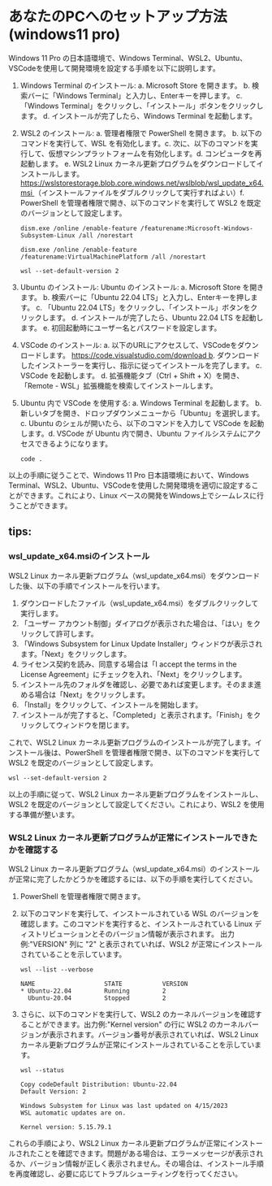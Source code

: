# あなたのPCへのセットアップ方法(windows11 pro)

Windows 11 Pro の日本語環境で、Windows Terminal、WSL2、Ubuntu、VSCodeを使用して開発環境を設定する手順を以下に説明します。

1. Windows Terminal のインストール: a. Microsoft Store を開きます。 b. 検索バーに「Windows Terminal」と入力し、Enterキーを押します。 c. 「Windows Terminal」をクリックし、「インストール」ボタンをクリックします。 d. インストールが完了したら、Windows Terminal を起動します。
2. WSL2 のインストール: a. 管理者権限で PowerShell を開きます。 b. 以下のコマンドを実行して、WSL を有効化します。c. 次に、以下のコマンドを実行して、仮想マシンプラットフォームを有効化します。d. コンピュータを再起動します。 e. WSL2 Linux カーネル更新プログラムをダウンロードしてインストールします。<https://wslstorestorage.blob.core.windows.net/wslblob/wsl_update_x64.msi >（インストールファイルをダブルクリックして実行すればよい）f. PowerShell を管理者権限で開き、以下のコマンドを実行して WSL2 を既定のバージョンとして設定します。
    
    ```
    dism.exe /online /enable-feature /featurename:Microsoft-Windows-Subsystem-Linux /all /norestart
    
    ```
    
    ```
    dism.exe /online /enable-feature /featurename:VirtualMachinePlatform /all /norestart
    
    ```
    
    ```
    wsl --set-default-version 2
    
    ```
    
3. Ubuntu のインストール: Ubuntu のインストール: a. Microsoft Store を開きます。 b. 検索バーに「Ubuntu 22.04 LTS」と入力し、Enterキーを押します。 c. 「Ubuntu 22.04 LTS」をクリックし、「インストール」ボタンをクリックします。 d. インストールが完了したら、Ubuntu 22.04 LTS を起動します。 e. 初回起動時にユーザー名とパスワードを設定します。
4. VSCode のインストール: a. 以下のURLにアクセスして、VSCodeをダウンロードします。 https://code.visualstudio.com/download b. ダウンロードしたインストーラーを実行し、指示に従ってインストールを完了します。 c. VSCode を起動します。 d. 拡張機能タブ（Ctrl + Shift + X）を開き、「Remote - WSL」拡張機能を検索してインストールします。
5. Ubuntu 内で VSCode を使用する: a. Windows Terminal を起動します。 b. 新しいタブを開き、ドロップダウンメニューから「Ubuntu」を選択します。 c. Ubuntu のシェルが開いたら、以下のコマンドを入力して VSCode を起動します。d. VSCode が Ubuntu 内で開き、Ubuntu ファイルシステムにアクセスできるようになります。
    
    ```
    code .
    
    ```
    

以上の手順に従うことで、Windows 11 Pro 日本語環境において、Windows Terminal、WSL2、Ubuntu、VSCodeを使用した開発環境を適切に設定することができます。これにより、Linux ベースの開発をWindows上でシームレスに行うことができます。

## tips:

### wsl_update_x64.msiのインストール

WSL2 Linux カーネル更新プログラム（wsl_update_x64.msi）をダウンロードした後、以下の手順でインストールを行います。

1. ダウンロードしたファイル（wsl_update_x64.msi）をダブルクリックして実行します。
2. 「ユーザー アカウント制御」ダイアログが表示された場合は、「はい」をクリックして許可します。
3. 「Windows Subsystem for Linux Update Installer」ウィンドウが表示されます。「Next」をクリックします。
4. ライセンス契約を読み、同意する場合は「I accept the terms in the License Agreement」にチェックを入れ、「Next」をクリックします。
5. インストール先のフォルダを確認し、必要であれば変更します。そのまま進める場合は「Next」をクリックします。
6. 「Install」をクリックして、インストールを開始します。
7. インストールが完了すると、「Completed」と表示されます。「Finish」をクリックしてウィンドウを閉じます。

これで、WSL2 Linux カーネル更新プログラムのインストールが完了します。インストール後は、PowerShell を管理者権限で開き、以下のコマンドを実行して WSL2 を既定のバージョンとして設定します。

```
wsl --set-default-version 2

```

以上の手順に従って、WSL2 Linux カーネル更新プログラムをインストールし、WSL2 を既定のバージョンとして設定してください。これにより、WSL2 を使用する準備が整います。


### WSL2 Linux カーネル更新プログラムが正常にインストールできたかを確認する

WSL2 Linux カーネル更新プログラム（wsl_update_x64.msi）のインストールが正常に完了したかどうかを確認するには、以下の手順を実行してください。

1. PowerShell を管理者権限で開きます。
2. 以下のコマンドを実行して、インストールされている WSL のバージョンを確認します。このコマンドを実行すると、インストールされている Linux ディストリビューションとそのバージョン情報が表示されます。 出力例:"VERSION" 列に "2" と表示されていれば、WSL2 が正常にインストールされていることを示しています。
    
    ```
    wsl --list --verbose
    
    ```
    
    ```
    NAME                   STATE           VERSION
    * Ubuntu-22.04         Running         2
      Ubuntu-20.04         Stopped         2
    
    ```
    
3. さらに、以下のコマンドを実行して、WSL2 のカーネルバージョンを確認することができます。出力例:"Kernel version" の行に WSL2 のカーネルバージョンが表示されます。バージョン番号が表示されていれば、WSL2 Linux カーネル更新プログラムが正常にインストールされていることを示しています。
    
    ```
    wsl --status
    
    ```
    
    ```
    Copy codeDefault Distribution: Ubuntu-22.04
    Default Version: 2
    
    Windows Subsystem for Linux was last updated on 4/15/2023
    WSL automatic updates are on.
    
    Kernel version: 5.15.79.1
    
    ```
    

これらの手順により、WSL2 Linux カーネル更新プログラムが正常にインストールされたことを確認できます。問題がある場合は、エラーメッセージが表示されるか、バージョン情報が正しく表示されません。その場合は、インストール手順を再度確認し、必要に応じてトラブルシューティングを行ってください。
